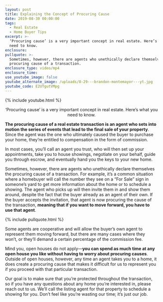 ```yaml
---
layout: post
title: Explaining the Concept of Procuring Cause
date: 2019-08-30 00:00:00
tags:
  - Real Estate
  - Home Buyer Tips
excerpt: >-
  ‘Procuring cause’ is a very important concept in real estate. Here’s what you
  need to know.
enclosure:
pullquote: >-
  Sometimes, however, there are agents who unethically declare themselves the
  procuring cause of a transaction.
enclosure_type: video/mp4
enclosure_time:
use_youtube_image: false
youtube_alternate_image: /uploads/8-29---brandon-montemayor---yt.jpg
youtube_code: E2UTgutVMpg
---
```


{% include youtube.html %}

<center>‘Procuring cause’ is a very important concept in real estate. Here’s what you need to know.</center>

**The procuring cause of a real estate transaction is an agent who sets into motion the series of events that lead to the final sale of your property**. Since the agent was the one who ultimately caused the buyer to purchase your home, they’re entitled to compensation in the form of commission.

In most cases, you’ll call an agent you trust, who will then set up your appointments, take you to house showings, negotiate on your behalf, guide you through escrow, and eventually hand you the keys to your new home.

Sometimes, however, there are agents who unethically declare themselves the procuring cause of a transaction. For example, it’s a common situation where a homebuyer will call the number they see on a “For Sale” sign in someone’s yard to get more information about the home or to schedule a showing. The agent who picks up will then invite them in and show them around, despite the fact that the buyer already as an agent of their own. If the buyer accepts the invitation, that agent is now procuring the cause of the transaction, **meaning that if you want to move forward, you have to use that agent**.

{% include pullquote.html %}

Some agents are cooperative and will allow the buyer’s own agent to represent them moving forward, but there are many cases where they won’t, or they’ll demand a certain percentage of the commission fee.

Mind you, open houses do not apply—**you can spend as much time at any open house you like without having to worry about procuring causes**. Outside of open houses, however, any time an agent takes you to a home, it does create a procuring cause that makes it difficult for us to represent you if you proceed with that particular transaction.

Our goal is to make sure that you’re protected throughout the transaction, so if you have any questions about any home you’re interested in, please reach out to us. We’ll call the listing agent for that property to schedule a showing for you. Don’t feel like you’re wasting our time; it’s just our job.